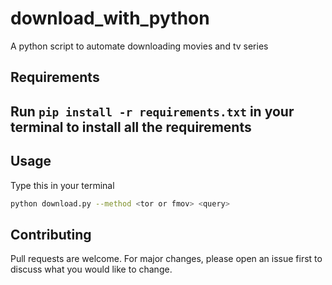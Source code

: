 # download_with_python
A python script to automate downloading movies and tv series

## Requirements

## Run ``` pip install -r requirements.txt ``` in your terminal to install all the requirements


## Usage

Type this in your terminal
```bash
python download.py --method <tor or fmov> <query>
```

## Contributing
Pull requests are welcome. For major changes, please open an issue first to discuss what you would like to change.

